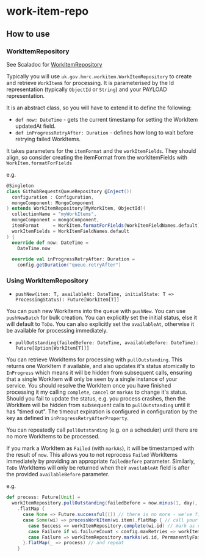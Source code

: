 # work-item-repo

## How to use

### WorkItemRepository

See Scaladoc for [WorkItemRepository](../master/src/main/scala/uk/gov/hmrc/workitem/WorkItemRepository.scala)

Typically you will use `uk.gov.hmrc.workitem.WorkItemRepository` to create and retrieve `WorkItem`s for processing.
It is parameterised by the Id representation (typically `ObjectId` or `String`) and your PAYLOAD representation.

It is an abstract class, so you will have to extend it to define the following:

* `def now: DateTime` - gets the current timestamp for setting the WorkItem updatedAt field.
* `def inProgressRetryAfter: Duration` - defines how long to wait before retrying failed WorkItems.

It takes parameters for the `itemFormat` and the `workItemFields`. They should align, so consider creating the itemFormat from the workItemFields with `WorkItem.formatForFields`


e.g.

```scala
@Singleton
class GithubRequestsQueueRepository @Inject()(
  configuration : Configuration,
  mongoComponent: MongoComponent
) extends WorkItemRepository[MyWorkItem, ObjectId](
  collectionName = "myWorkItems",
  mongoComponent = mongoComponent,
  itemFormat     = WorkItem.formatForFields(WorkItemFieldNames.default),
  workItemFields = WorkItemFieldNames.default
) {
  override def now: DateTime =
    DateTime.now

  override val inProgressRetryAfter: Duration =
    config.getDuration("queue.retryAfter")

```

### Using WorkItemRepository

- `pushNew(item: T, availableAt: DateTime, initialState: T => ProcessingStatus): Future[WorkItem[T]]`

You can push new WorkItems into the queue with `pushNew`. You can use `pushNewBatch` for bulk creation. You can explicitly set the initial status, else it will default to `ToDo`. You can also explicitly set the `availableAt`, otherwise it be available for processing immediately.

- `pullOutstanding(failedBefore: DateTime, availableBefore: DateTime): Future[Option[WorkItem[T]]]`

You can retrieve WorkItems for processing with `pullOutstanding`. This returns one WorkItem if available, and also updates it's status atomically to `InProgress` which means it will be hidden from subsequent calls, ensuring that a single WorkItem will only be seen by a single instance of your service.
You should resolve the WorkItem once you have finished processing it my calling `complete`, `cancel` or `markAs` to change it's status.
Should you fail to update the status, e.g. you process crashes, then the WorkItem will be hidden from subsequent calls to `pullOutstanding` until it has "timed out". The timeout expiration is configured in configuration by the key as defined in `inProgressRetryAfterProperty`.

You can repeatedly call `pullOutstanding` (e.g. on a scheduler) until there are no more WorkItems to be processed.

If you mark a WorkItem as `Failed` (with `markAs`), it will be timestamped with the result of `now`. This allows you to not reprocess `Failed` WorkItems immediately by providing an appropriate `failedBefore` parameter.
Similarly, `ToDo` WorkItems will only be returned when their `availableAt` field is after the provided `availableBefore` parameter.

e.g.
```scala
def process: Future[Unit] =
  workItemRepository.pullOutstanding(failedBefore = now.minus(1, day), availableBefore = now) // grab the next WorkItem
    .flatMap {
      case None => Future.successful(()) // there is no more - we've finished
      case Some(wi) => processWorkItem(wi.item).flatMap { // call your function to process a WorkItem
        case Success => workItemRepository.complete(wi.id) // mark as completed
        case Failure if wi.failureCount < config.maxRetries => workItemRepository.markAs(wi.id, Failed, None) // mark as failed - it will be reprocessed after a duration specified by `inProgressRetryAfterProperty`
        case Failure => workItemRepository.markAs(wi.id, PermanentlyFailed, None) // you can also mark as any other status defined by `ProcessingStatus`
      }.flatMap(_ => process) // and repeat
    }
```

